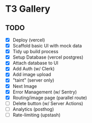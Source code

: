 # T3 Gallery

## TODO

- [x] Deploy (vercel)
- [x] Scaffold basic UI with mock data
- [x] Tidy up build process
- [x] Setup Database (vercel postgres)
- [x] Attach database to UI
- [x] Add Auth (w/ Clerk)
- [x] Add image upload
- [x] "taint" (server only)
- [x] Next Image
- [x] Error Management (w/ Sentry)
- [x] Routing/image page (parallel route)
- [ ] Delete button (w/ Server Actions)
- [ ] Analytics (posthog)
- [ ] Rate-limiting (upstash)
